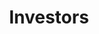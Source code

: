 ---
title: 'Investors'
summary: 'A native iOS app to help people to keep a track of their finances by providing easy-to use tracking and organising capabilities.'
---
